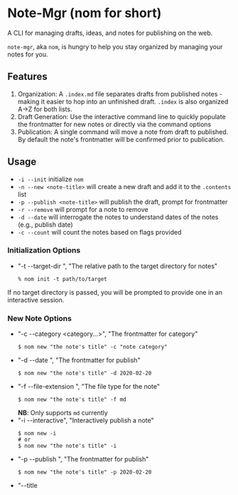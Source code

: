 # Note-Mgr (nom for short)

A CLI for managing drafts, ideas, and notes for publishing on the web.

`note-mgr`, aka `nom`, is hungry to help you stay organized by managing your notes for you.

## Features

1. Organization: A `.index.md` file separates drafts from published notes - making it easier to hop into an unfinished draft. `.index` is also organized A->Z for both lists.
1. Draft Generation: Use the interactive command line to quickly populate the frontmatter for new notes or directly via the command options
1. Publication: A single command will move a note from draft to published. By default the note's frontmatter will be confirmed prior to publication.

## Usage

-   `-i --init` initialize `nom`
-   `-n --new <note-title>` will create a new draft and add it to the `.contents` list
-   `-p --publish <note-title>` will publish the draft, prompt for frontmatter
-   `-r --remove` will prompt for a note to remove
-   `-d --date` will interrogate the notes to understand dates of the notes (e.g., publish date)
-   `-c --count` will count the notes based on flags provided

### Initialization Options

-   "-t --target-dir <directoryPath>", "The relative path to the target directory for notes"
    ```shell
    % nom init -t path/to/target
    ```

If no target directory is passed, you will be prompted to provide one in an interactive session.

### New Note Options

-   "-c --category <category...>", "The frontmatter for category"
    ```shell
    $ nom new "the note's title" -c "note category"
    ```
-   "-d --date <date>", "The frontmatter for publish"
    ```shell
    $ nom new "the note's title" -d 2020-02-20
    ```
-   "-f --file-extension <file-extension>", "The file type for the note"
    ```shell
    $ nom new "the note's title" -f md
    ```
    **NB**: Only supports `md` currently
-   "-i --interactive", "Interactively publish a note"
    ```shell
    $ nom new -i
    # or
    $ nom new "the note's title" -i
    ```
-   "-p --publish <date>", "The frontmatter for publish"
    ```shell
    $ nom new "the note's title" -p 2020-02-20
    ```
-   "--title <title>", "The frontmatter for the title"
    ```shell
    $ nom new --title "the note's title"
    ```
-   "--custom [key:value...]", "Custom frontmatter"
    ```shell
    $ nom new "the note's title" --custom "my custom key":"my custom value" --custom "secondKey":"secondValue"
    ```
-   "--private", "The frontmatter for private", false
    ```shell
    $ nom new "the note's title" --private
    ```
-   "-t --tags <tag...>", "The frontmatter for the tags"
    ```shell
    $ nom new "the note's title" -t "tag one" -t second -t "a third"
    ```

### Publish Options

### Remove Options

### Date Options

### Count Options

## Installation

To use the CLI, install it globally:

```shell
$ yarn global add note-mgr
```

Then use it from the command line:

```shell
$ nom --help
```

## Local Development

`yarn build && yarn start` will launch the application locally.

If you want the experience of a globally installed CLI, create a link using `yarn link` from the root of the project. When done, clean up the link with `yarn unlink`.

### Troubleshooting

If you run into a `permission denied` error, make sure the script is executable:

```shell
zsh: permission denied: note-mgr
$ chmod +x index.js
```

## Reading Commit Logs

This project follows [SemVer](https://semver.org/) and an adaptation of the [conventional commit](https://www.conventionalcommits.org/en/v1.0.0/#specification) standard.

Commits are prefixed with the following emoji to indicate their purpose.

| Symbol | Interpretation           |
| ------ | ------------------------ |
| ✨     | feature                  |
| 🐛     | fix                      |
| 💅     | style                    |
| 🧼     | chore                    |
| 📝     | docs                     |
| 🐎     | perf                     |
| 🧪     | test                     |
| 🏗️     | refactor                 |
| 🧰     | tooling / infrastructure |
| 🚀     | major version bump       |
| 📦     | minor version bump       |
